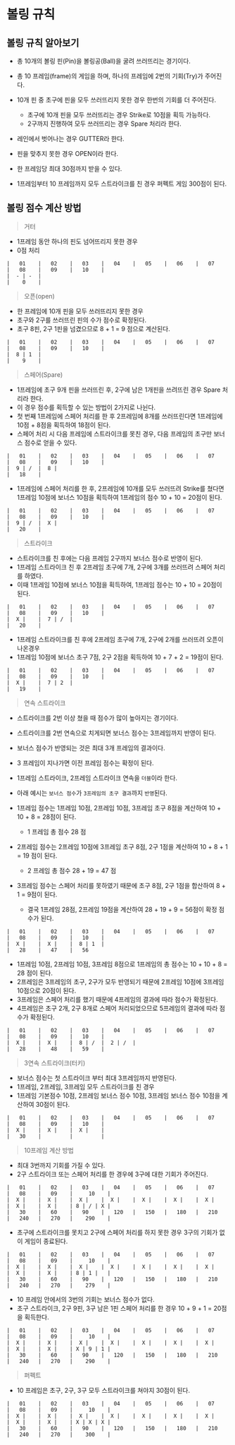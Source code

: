 # 볼링 규칙

## 볼링 규칙 알아보기

- 총 10개의 볼링 핀(Pin)을 볼링공(Ball)을 굴려 쓰러뜨리는 경기이다.
- 총 10 프레임(frame)의 게임을 하며, 하나의 프레임에 2번의 기회(Try)가 주어진다.
- 10개 핀 중 초구에 핀을 모두 쓰러뜨리지 못한 경우 한번의 기회를 더 주어진다.
	- 초구에 10개 핀을 모두 쓰러뜨리는 경우 Strike로 10점을 획득 가능하다.
	- 2구까지 진행하여 모두 쓰러뜨리는 경우 Spare 처리라 한다.
- 레인에서 벗어나는 경우 GUTTER라 한다.
- 핀을 맞추지 못한 경우 OPEN이라 한다.

- 한 프레임당 최대 30점까지 받을 수 있다.
- 1프레임부터 10 프레임까지 모두 스트라이크를 친 경우 퍼펙트 게임 300점이 된다.

## 볼링 점수 계산 방법

> 거터

- 1프레임 동안 하나의 핀도 넘어뜨리지 못한 경우
- 0점 처리

```text
|   01    |   02    |   03    |   04    |   05    |   06    |   07    |   08    |   09    |   10    |
|  - | -  |   
|    0    |
```

> 오픈(open)

- 한 프레임에 10개 핀을 모두 쓰러뜨리지 못한 경우
- 초구와 2구를 쓰러뜨린 핀의 수가 점수로 확정된다.
- 초구 8핀, 2구 1핀을 넘겼으므로 8 + 1 = 9 점으로 계산된다.

```text
|   01    |   02    |   03    |   04    |   05    |   06    |   07    |   08    |   09    |   10    |
|  8 | 1  |   
|    9    |
```

> 스페어(Spare)

- 1프레임에 초구 9개 핀을 쓰러뜨린 후, 2구에 남은 1개핀을 쓰려뜨린 경우 Spare 처리라 한다.
- 이 경우 점수를 획득할 수 있는 방법이 2가지로 나뉜다.
- 첫 번째 1프레임에 스페어 처리를 한 후 2프레임에 8개를 쓰러뜨린다면 1프레임에 10점 + 8점을 획득하여 18점이 된다.
- 스페어 처리 시 다음 프레임에 스트라이크를 못친 경우, 다음 프레임의 초구만 보너스 점수로 얻을 수 있다.

```text
|   01    |   02    |   03    |   04    |   05    |   06    |   07    |   08    |   09    |   10    |
|  9 | /  |	 8 |   
|   18    |
```

- 1프레임에 스페어 처리를 한 후, 2프레임에 10개를 모두 쓰러뜨려 Strike를 쳤다면 1프레임 10점에 보너스 10점을 획득하여 1프레임의 점수 10 + 10 = 20점이 된다.

```text
|   01    |   02    |   03    |   04    |   05    |   06    |   07    |   08    |   09    |   10    |
|  9 | /  |	 X |   
|   20    |
```

> 스트라이크

- 스트라이크를 친 후에는 다음 프레임 2구까지 보너스 점수로 반영이 된다.
- 1프레임 스트라이크 친 후 2프레임 초구에 7개, 2구에 3개를 쓰러뜨려 스페어 처리를 하였다.
- 이때 1프레임 10점에 보너스 10점을 획득하여, 1프레임 점수는 10 + 10 = 20점이 된다.

```text
|   01    |   02    |   03    |   04    |   05    |   06    |   07    |   08    |   09    |   10    |
|  X |    |	 7 | /  |
|   20    |
```

- 1프레임 스트라이크를 친 후에 2프레임 초구에 7개, 2구에 2개를 쓰러뜨려 오픈이 나온경우
- 1프레임 10점에 보너스 초구 7점, 2구 2점을 획득하여 10 + 7 + 2 = 19점이 된다.

```text
|   01    |   02    |   03    |   04    |   05    |   06    |   07    |   08    |   09    |   10    |
|  X |    |	 7 | 2  |
|   19    |
```

> 연속 스트라이크

- 스트라이크를 2번 이상 쳤을 때 점수가 많이 높아지는 경기이다.
- 스트라이크를 2번 연속으로 치게되면 보너스 점수는 3프레임까지 반영이 된다.
- 보너스 점수가 반영되는 것은 최대 3개 프레임의 결과이다.
- 3 프레임이 지나가면 이전 프레임 점수는 확정이 된다.

- 1프레임 스트라이크, 2프레임 스트라이크 연속을 `더블`이라 한다.
- 아래 예시는 `보너스 점수`가 `3프레임의 초구 결과`까지 `반영`된다.
- 1프레임 점수는 1프레임 10점, 2프레임 10점, 3프레임 초구 8점을 계산하여 10 + 10 + 8 = 28점이 된다.
	- 1 프레임 총 점수 28 점
- 2프레임 점수는 2프레임 10점에 3프레임 초구 8점, 2구 1점을 계산하여 10 + 8 + 1 = 19 점이 된다.
	- 2 프레임 총 점수 28 + 19 = 47 점
- 3프레임 점수는 스페어 처리를 못하였기 때문에 초구 8점, 2구 1점을 합산하여 8 + 1 = 9점이 된다.
	- 결국 1프레임 28점, 2프레임 19점을 계산하여 28 + 19 + 9 = 56점이 확정 점수가 된다.

```text
|   01    |   02    |   03    |   04    |   05    |   06    |   07    |   08    |   09    |   10    |
|  X |    |	 X |    |  8 | 1  | 
|   28    |	  47	|	56
```

- 1프레임 10점, 2프레임 10점, 3프레임 8점으로 1프레임의 총 점수는 10 + 10 + 8 = 28 점이 된다.
- 2프레임은 3프레임의 초구, 2구가 모두 반영되기 때문에 2프레임 10점에 3프레임 10점으로 20점이 된다.
- 3프레임은 스페어 처리를 했기 때문에 4프레임의 결과에 따라 점수가 확정된다.
- 4프레임은 초구 2개, 2구 8개로 스페어 처리되었으므로 5프레임의 결과에 따라 점수가 확정된다.

```text
|   01    |   02    |   03    |   04    |   05    |   06    |   07    |   08    |   09    |   10    |
|  X |    |	 X |    |  8 | /  |  2 | /  |
|   28    |	  48	|	59	  |
```

> 3연속 스트라이크(터키)

- 보너스 점수는 첫 스트라이크 부터 최대 3프레임까지 반영된다.
- 1프레임, 2프레임, 3프레임 모두 스트라이크를 친 경우
- 1프레임 기본점수 10점, 2프레임 보너스 점수 10점, 3프레임 보너스 점수 10점을 계산하여 30점이 된다.

```text
|   01    |   02    |   03    |   04    |   05    |   06    |   07    |   08    |   09    |   10    |
|  X |    |	 X |    |  X |    |
|   30    |			|		  |
```

> 10프레임 계산 방법

- 최대 3번까지 기회를 가질 수 있다.
- 2구 스트라이크 또는 스페어 처리를 한 경우에 3구에 대한 기회가 주어진다.

```text
|   01    |   02    |   03    |   04    |   05    |   06    |   07    |   08    |   09    |     10    |
|  X |    |	 X |    |  X |    |  X |    |  X |    |  X |    |  X |    |	 X |    |  X |    | 8 | / | X |
|   30    |	  60 	|	90    |   120   |   150   |   180   |   210   |   240   |   270   |    290    | 
```

- 초구에 스트라이크를 못치고 2구에 스페어 처리를 하지 못한 경우 3구의 기회가 없이 게임이 종료된다.

```text
|   01    |   02    |   03    |   04    |   05    |   06    |   07    |   08    |   09    |     10    |
|  X |    |	 X |    |  X |    |  X |    |  X |    |  X |    |  X |    |	 X |    |  X |    | 8 | 1 |   |
|   30    |	  60 	|	90    |   120   |   150   |   180   |   210   |   240   |   270   |    279    | 
```

- 10 프레임 안에서의 3번의 기회는 보너스 점수가 없다.
- 초구 스트라이크, 2구 9핀, 3구 남은 1핀 스페어 처리를 한 경우 10 + 9 + 1 = 20점을 획득한다.

```text
|   01    |   02    |   03    |   04    |   05    |   06    |   07    |   08    |   09    |     10    |
|  X |    |	 X |    |  X |    |  X |    |  X |    |  X |    |  X |    |	 X |    |  X |    | X | 9 | 1 |
|   30    |	  60 	|	90    |   120   |   150   |   180   |   210   |   240   |   270   |    290    | 
```

> 퍼펙트

- 10 프레임은 초구, 2구, 3구 모두 스트라이크를 쳐야지 30점이 된다.

```text
|   01    |   02    |   03    |   04    |   05    |   06    |   07    |   08    |   09    |     10    |
|  X |    |	 X |    |  X |    |  X |    |  X |    |  X |    |  X |    |	 X |    |  X |    | X | X | X |
|   30    |	  60 	|	90    |   120   |   150   |   180   |   210   |   240   |   270   |    300    | 
```
